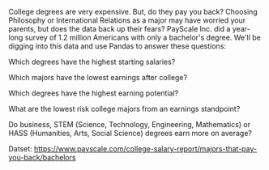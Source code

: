 College degrees are very expensive. But, do they pay you back? Choosing Philosophy or International Relations as a major may have worried your parents, but does the data back up their fears? 
PayScale Inc. did a year-long survey of 1.2 million Americans with only a bachelor's degree. We'll be digging into this data and use Pandas to answer these questions:

Which degrees have the highest starting salaries? 

Which majors have the lowest earnings after college?

Which degrees have the highest earning potential?

What are the lowest risk college majors from an earnings standpoint?

Do business, STEM (Science, Technology, Engineering, Mathematics) or HASS (Humanities, Arts, Social Science) degrees earn more on average?

Datset: https://www.payscale.com/college-salary-report/majors-that-pay-you-back/bachelors
